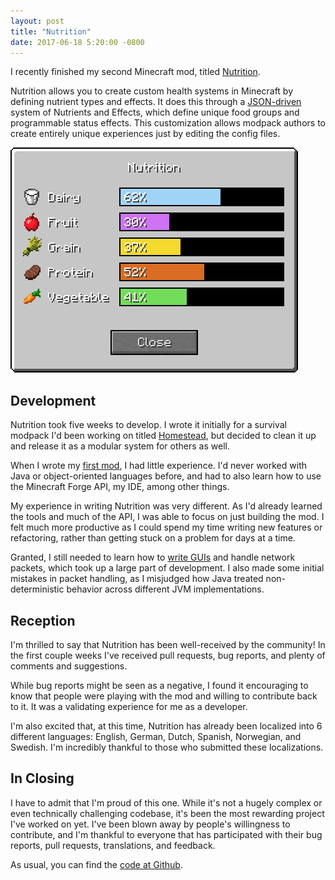 ```yaml
---
layout: post
title: "Nutrition"
date: 2017-06-18 5:20:00 -0800
---
```

I recently finished my second Minecraft mod, titled [Nutrition](https://github.com/WesCook/Nutrition).

Nutrition allows you to create custom health systems in Minecraft by defining nutrient types and effects.  It does this through a [JSON-driven](https://github.com/WesCook/Nutrition/wiki/Configuration) system of Nutrients and Effects, which define unique food groups and programmable status effects.  This customization allows modpack authors to create entirely unique experiences just by editing the config files.

![Nutrition Screenshot](/img/nutrition-gui.png)

## Development

Nutrition took five weeks to develop.  I wrote it initially for a survival modpack I'd been working on titled [Homestead](https://github.com/WesCook/Homestead), but decided to clean it up and release it as a modular system for others as well.

When I wrote my [first mod](/projects/watering-cans/), I had little experience.  I'd never worked with Java or object-oriented languages before, and had to also learn how to use the Minecraft Forge API, my IDE, among other things.

My experience in writing Nutrition was very different.  As I'd already learned the tools and much of the API, I was able to focus on just building the mod.  I felt much more productive as I could spend my time writing new features or refactoring, rather than getting stuck on a problem for days at a time.

Granted, I still needed to learn how to [write GUIs](https://twitter.com/WesCook/status/854989797319819264) and handle network packets, which took up a large part of development.  I also made some initial mistakes in packet handling, as I misjudged how Java treated non-deterministic behavior across different JVM implementations.

## Reception

I'm thrilled to say that Nutrition has been well-received by the community!  In the first couple weeks I've received pull requests, bug reports, and plenty of comments and suggestions.

While bug reports might be seen as a negative, I found it encouraging to know that people were playing with the mod and willing to contribute back to it.  It was a validating experience for me as a developer.

I'm also excited that, at this time, Nutrition has already been localized into 6 different languages: English, German, Dutch, Spanish, Norwegian, and Swedish.  I'm incredibly thankful to those who submitted these localizations.

## In Closing

I have to admit that I'm proud of this one.  While it's not a hugely complex or even technically challenging codebase, it's been the most rewarding project I've worked on yet.  I've been blown away by people's willingness to contribute, and I'm thankful to everyone that has participated with their bug reports, pull requests, translations, and feedback.

As usual, you can find the [code at Github](https://github.com/WesCook/Nutrition).
